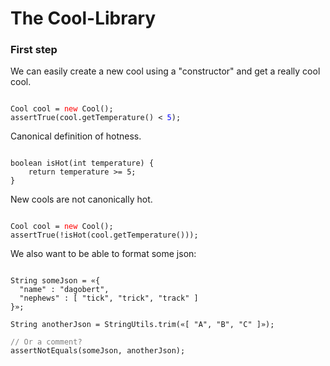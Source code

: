 The Cool-Library
================

### First step

We can easily create a new cool using a "constructor" and get
a really cool cool.

<pre><code>
Cool cool = <span style="color:red">new</span> Cool();
assertTrue(cool.getTemperature() < <span style="color:blue">5</span>);
</code></pre>

Canonical definition of hotness.

<pre><code>
boolean isHot(int temperature) {
    return temperature >= 5;
}
</code></pre>

New cools are not canonically hot.

<pre><code>
Cool cool = <span style="color:red">new</span> Cool();
assertTrue(!isHot(cool.getTemperature()));
</code></pre>

We also want to be able to format some json:

<pre><code>
String someJson = «{
  "name" : "dagobert",
  "nephews" : [ "tick", "trick", "track" ]
}»;

String anotherJson = StringUtils.trim(«[ "A", "B", "C" ]»);

<span style="color:gray">// Or a comment?</span>
assertNotEquals(someJson, anotherJson);
</code></pre>
